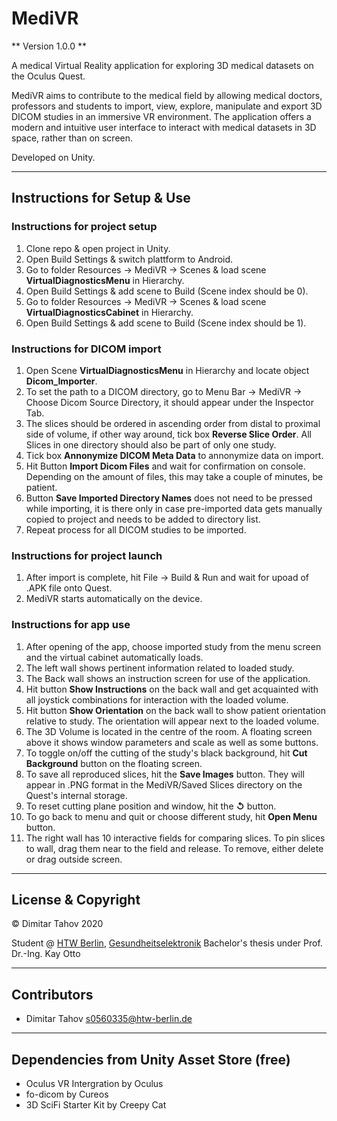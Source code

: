 # MediVR

** Version 1.0.0 **

A medical Virtual Reality application for exploring 3D medical datasets on the Oculus Quest.

MediVR aims to contribute to the medical field by allowing medical doctors, professors and students to import, view, explore, manipulate and export 3D DICOM studies in an immersive VR environment. The application offers a modern and intuitive user interface to interact with medical datasets in 3D space, rather than on screen.

Developed on Unity.

---

## Instructions for Setup & Use

### Instructions for project setup

  1. Clone repo & open project in Unity.
  2. Open Build Settings & switch plattform to Android.
  3. Go to folder Resources -> MediVR -> Scenes & load scene **VirtualDiagnosticsMenu** in Hierarchy.
  4. Open Build Settings & add scene to Build (Scene index should be 0).
  5. Go to folder Resources -> MediVR -> Scenes & load scene **VirtualDiagnosticsCabinet** in Hierarchy.
  6. Open Build Settings & add scene to Build (Scene index should be 1).

### Instructions for DICOM import

  1. Open Scene **VirtualDiagnosticsMenu** in Hierarchy and locate object **Dicom_Importer**.
  2. To set the path to a DICOM directory, go to Menu Bar -> MediVR -> Choose Dicom Source Directory, it should appear under the Inspector Tab.
  3. The slices should be ordered in ascending order from distal to proximal side of volume, if other way around, tick box **Reverse Slice Order**. All Slices in one directory should also be part of only one study.
  4. Tick box **Annonymize DICOM Meta Data** to annonymize data on import.
  5. Hit Button **Import Dicom Files** and wait for confirmation on console. Depending on the amount of files, this may take a couple of minutes, be patient.
  6. Button **Save Imported Directory Names** does not need to be pressed while importing, it is there only in case pre-imported data gets manually copied to project and needs to be added to directory list.
  7. Repeat process for all DICOM studies to be imported.

### Instructions for project launch

  1. After import is complete, hit File -> Build & Run and wait for upoad of .APK file onto Quest.
  2. MediVR starts automatically on the device.

### Instructions for app use

  1. After opening of the app, choose imported study from the menu screen and the virtual cabinet automatically loads.
  2. The left wall shows pertinent information related to loaded study.
  3. The Back wall shows an instruction screen for use of the application.
  2. Hit button **Show Instructions** on the back wall and get acquainted with all joystick combinations for interaction with the loaded volume.
  3. Hit button **Show Orientation** on the back wall to show patient orientation relative to study. The orientation will appear next to the loaded volume.
  6. The 3D Volume is located in the centre of the room. A floating screen above it shows window parameters and scale as well as some buttons.
  3. To toggle on/off the cutting of the study's black background, hit **Cut Background** button on the floating screen.
  8. To save all reproduced slices, hit the **Save Images** button. They will appear in .PNG format in the MediVR/Saved Slices directory on the Quest's internal storage.
  3. To reset cutting plane position and window, hit the **↺** button.
  4. To go back to menu and quit or choose different study, hit **Open Menu** button.
  10. The right wall has 10 interactive fields for comparing slices. To pin slices to wall, drag them near to the field and release. To remove, either delete or drag outside screen.

---

## License & Copyright

© Dimitar Tahov 2020

Student @ [HTW Berlin](https://www.htw-berlin.de), [Gesundheitselektronik](https://ge-bachelor.htw-berlin.de) Bachelor's thesis under Prof. Dr.-Ing. Kay Otto

---

## Contributors

  - Dimitar Tahov <s0560335@htw-berlin.de>

---

## Dependencies from Unity Asset Store (free)
  
  - Oculus VR Intergration by Oculus
  - fo-dicom by Cureos
  - 3D SciFi Starter Kit by Creepy Cat

